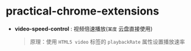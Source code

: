 # practical-chrome-extensions

- **video-speed-control** : 视频倍速播放(`某度` 云盘直接使用)
    > 原理：使用 `HTML5 video` 标签的 `playbackRate` 属性设置播放速率
